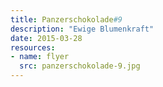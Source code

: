 ```yaml
---
title: Panzerschokolade#9
description: "Ewige Blumenkraft"
date: 2015-03-28
resources:
- name: flyer
  src: panzerschokolade-9.jpg
---
```

